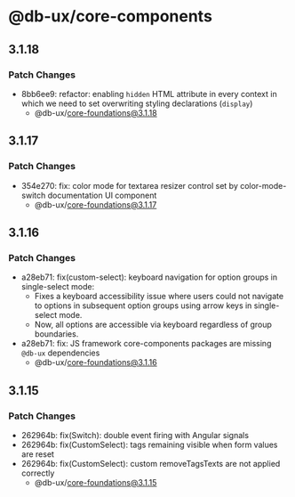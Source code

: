 # @db-ux/core-components

## 3.1.18

### Patch Changes

- 8bb6ee9: refactor: enabling `hidden` HTML attribute in every context in which we need to set overwriting styling declarations (`display`)
  - @db-ux/core-foundations@3.1.18

## 3.1.17

### Patch Changes

- 354e270: fix: color mode for textarea resizer control set by color-mode-switch documentation UI component
  - @db-ux/core-foundations@3.1.17

## 3.1.16

### Patch Changes

- a28eb71: fix(custom-select): keyboard navigation for option groups in single-select mode:
  - Fixes a keyboard accessibility issue where users could not navigate to options in subsequent option groups using arrow keys in single-select mode.
  - Now, all options are accessible via keyboard regardless of group boundaries.
- a28eb71: fix: JS framework core-components packages are missing `@db-ux` dependencies
  - @db-ux/core-foundations@3.1.16

## 3.1.15

### Patch Changes

- 262964b: fix(Switch): double event firing with Angular signals
- 262964b: fix(CustomSelect): tags remaining visible when form values are reset
- 262964b: fix(CustomSelect): custom removeTagsTexts are not applied correctly
  - @db-ux/core-foundations@3.1.15
